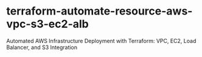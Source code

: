 # terraform-automate-resource-aws-vpc-s3-ec2-alb
Automated AWS Infrastructure Deployment with Terraform: VPC, EC2, Load Balancer, and S3 Integration
